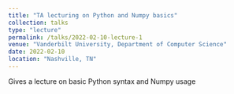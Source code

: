 ```yaml
---
title: "TA lecturing on Python and Numpy basics"
collection: talks
type: "lecture"
permalink: /talks/2022-02-10-lecture-1
venue: "Vanderbilt University, Department of Computer Science"
date: 2022-02-10
location: "Nashville, TN"
---
```


Gives a lecture on basic Python syntax and Numpy usage
